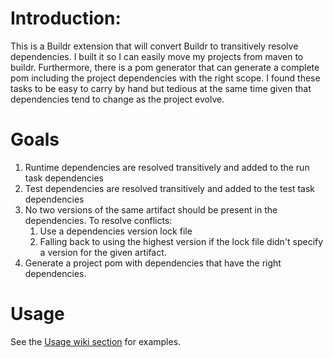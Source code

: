 # Introduction:
This is a Buildr extension that will convert Buildr to transitively resolve dependencies. I built it so I can easily move my projects from maven to buildr. Furthermore, there is a pom generator that can generate a complete pom including the project dependencies with the right scope. I found these tasks to be easy to carry by hand but tedious at the same time given that dependencies tend to change as the project evolve.

# Goals
1. Runtime dependencies are resolved transitively and added to the run task dependencies
2. Test dependencies are resolved transitively and added to the test task dependencies
3. No two versions of the same artifact should be present in the dependencies. To resolve conflicts:
    1. Use a dependencies version lock file
    2. Falling back to using the highest version if the lock file didn't specify a version for the given artifact.
4. Generate a project pom with dependencies that have the right dependencies.

# Usage
See the [Usage wiki section](https://github.com/jvshahid/buildr-dependency-extensions/wiki) for examples.